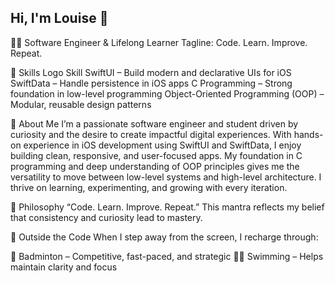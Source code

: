 ## Hi, I'm Louise 👋

<!--
**Louise-Fernando/Louise-Fernando** is a ✨ _special_ ✨ repository because its `README.md` (this file) appears on your GitHub profile.

Here are some ideas to get you started:

- 🔭 I’m currently working on ...
- 🌱 I’m currently learning ...
- 👯 I’m looking to collaborate on ...
- 🤔 I’m looking for help with ...
- 💬 Ask me about ...
- 📫 How to reach me: ...
- 😄 Pronouns: ...
- ⚡ Fun fact: ...
-->

👨‍💻 Software Engineer & Lifelong Learner
Tagline: Code. Learn. Improve. Repeat.

🚀 Skills
Logo	Skill
SwiftUI – Build modern and declarative UIs for iOS
SwiftData – Handle persistence in iOS apps
C Programming – Strong foundation in low-level programming
Object-Oriented Programming (OOP) – Modular, reusable design patterns

👋 About Me
I’m a passionate software engineer and student driven by curiosity and the desire to create impactful digital experiences.
With hands-on experience in iOS development using SwiftUI and SwiftData, I enjoy building clean, responsive, and user-focused apps.
My foundation in C programming and deep understanding of OOP principles gives me the versatility to move between low-level systems and high-level architecture.
I thrive on learning, experimenting, and growing with every iteration.

🧠 Philosophy
“Code. Learn. Improve. Repeat.”
This mantra reflects my belief that consistency and curiosity lead to mastery.

🏸 Outside the Code
When I step away from the screen, I recharge through:

🏸 Badminton – Competitive, fast-paced, and strategic
🏊‍♂️ Swimming – Helps maintain clarity and focus
